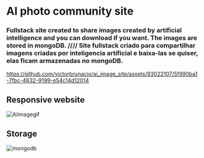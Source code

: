 # AI photo community site

### Fullstack site created to share images created by artificial intelligence and you can download if you want. The images are stored in mongoDB. //// Site  fullstack criado para compartilhar imagens criadas por inteligencia artificial e baixa-las se quiser, elas ficam armazenadas no mongoDB.

https://github.com/victorbrunacio/ai_image_site/assets/93022107/5f990ba1-7fbc-4632-9199-e54c14d12014


## Responsive website
![Aiimagegif](https://github.com/victorbrunacio/ai_image_site/assets/93022107/f7b9b923-b4ac-4227-a060-a4d28646a3d6)

## Storage

![mongodb](https://github.com/victorbrunacio/ai_image_site/assets/93022107/f532574b-5e1c-4694-9406-04fdc501f1a1)
